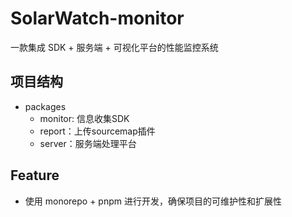 # SolarWatch-monitor

一款集成 SDK + 服务端 + 可视化平台的性能监控系统

## 项目结构

- packages
  - monitor: 信息收集SDK
  - report：上传sourcemap插件
  - server：服务端处理平台

## Feature

- 使用 monorepo + pnpm 进行开发，确保项目的可维护性和扩展性
